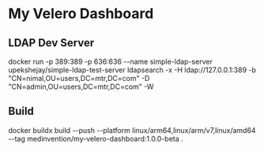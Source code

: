 # My Velero Dashboard

## LDAP Dev Server
docker run -p 389:389 -p 636:636 --name simple-ldap-server upekshejay/simple-ldap-test-server
ldapsearch -x -H ldap://127.0.0.1:389 -b "CN=nimal,OU=users,DC=mtr,DC=com" -D "CN=admin,OU=users,DC=mtr,DC=com" -W

## Build
docker buildx build --push --platform linux/arm64,linux/arm/v7,linux/amd64 --tag medinvention/my-velero-dashboard:1.0.0-beta .